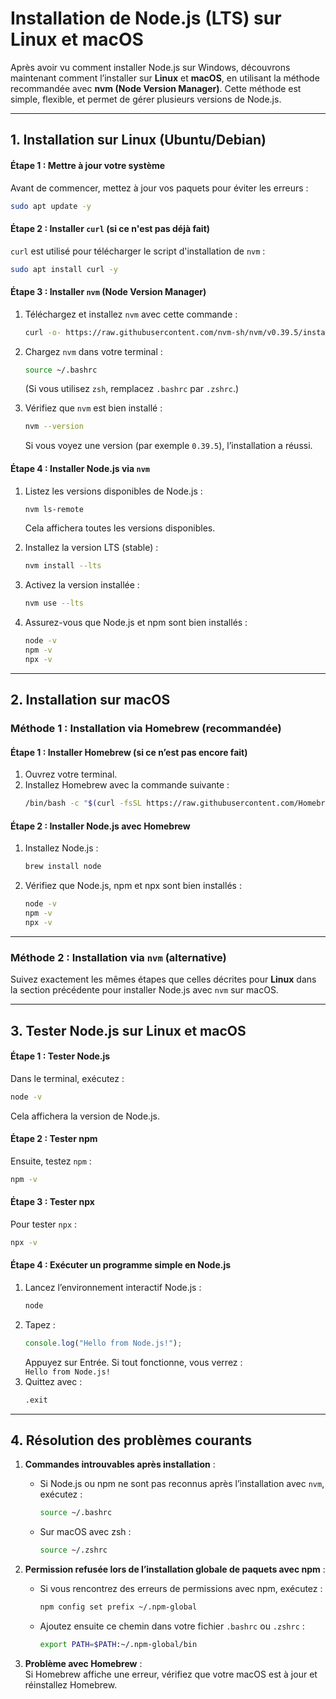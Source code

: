 # Installation de Node.js (LTS) sur Linux et macOS

Après avoir vu comment installer Node.js sur Windows, découvrons maintenant comment l’installer sur **Linux** et **macOS**, en utilisant la méthode recommandée avec **nvm (Node Version Manager)**. Cette méthode est simple, flexible, et permet de gérer plusieurs versions de Node.js.

---

## **1. Installation sur Linux (Ubuntu/Debian)**

#### Étape 1 : Mettre à jour votre système

Avant de commencer, mettez à jour vos paquets pour éviter les erreurs :  
```bash
sudo apt update -y
```

#### Étape 2 : Installer `curl` (si ce n'est pas déjà fait)

`curl` est utilisé pour télécharger le script d'installation de `nvm` :  
```bash
sudo apt install curl -y
```

#### Étape 3 : Installer `nvm` (Node Version Manager)

1. Téléchargez et installez `nvm` avec cette commande :  
   ```bash
   curl -o- https://raw.githubusercontent.com/nvm-sh/nvm/v0.39.5/install.sh | bash
   ```
2. Chargez `nvm` dans votre terminal :  
   ```bash
   source ~/.bashrc
   ```
   (Si vous utilisez `zsh`, remplacez `.bashrc` par `.zshrc`.)

3. Vérifiez que `nvm` est bien installé :  
   ```bash
   nvm --version
   ```
   Si vous voyez une version (par exemple `0.39.5`), l’installation a réussi.

#### Étape 4 : Installer Node.js via `nvm`

1. Listez les versions disponibles de Node.js :  
   ```bash
   nvm ls-remote
   ```
   Cela affichera toutes les versions disponibles.

2. Installez la version LTS (stable) :  
   ```bash
   nvm install --lts
   ```

3. Activez la version installée :  
   ```bash
   nvm use --lts
   ```

4. Assurez-vous que Node.js et npm sont bien installés :  
   ```bash
   node -v
   npm -v
   npx -v
   ```

---

## **2. Installation sur macOS**

### Méthode 1 : Installation via Homebrew (recommandée)

#### Étape 1 : Installer Homebrew (si ce n’est pas encore fait)

1. Ouvrez votre terminal.
2. Installez Homebrew avec la commande suivante :  
   ```bash
   /bin/bash -c "$(curl -fsSL https://raw.githubusercontent.com/Homebrew/install/HEAD/install.sh)"
   ```

#### Étape 2 : Installer Node.js avec Homebrew

1. Installez Node.js :  
   ```bash
   brew install node
   ```
2. Vérifiez que Node.js, npm et npx sont bien installés :  
   ```bash
   node -v
   npm -v
   npx -v
   ```

---

### Méthode 2 : Installation via `nvm` (alternative)

Suivez exactement les mêmes étapes que celles décrites pour **Linux** dans la section précédente pour installer Node.js avec `nvm` sur macOS.

---

## **3. Tester Node.js sur Linux et macOS**

#### Étape 1 : Tester Node.js

Dans le terminal, exécutez :  
```bash
node -v
```
Cela affichera la version de Node.js.

#### Étape 2 : Tester npm

Ensuite, testez `npm` :  
```bash
npm -v
```

#### Étape 3 : Tester npx

Pour tester `npx` :  
```bash
npx -v
```

#### Étape 4 : Exécuter un programme simple en Node.js

1. Lancez l’environnement interactif Node.js :  
   ```bash
   node
   ```
2. Tapez :  
   ```javascript
   console.log("Hello from Node.js!");
   ```
   Appuyez sur Entrée. Si tout fonctionne, vous verrez :  
   `Hello from Node.js!`
3. Quittez avec :  
   ```bash
   .exit
   ```

---

## **4. Résolution des problèmes courants**

1. **Commandes introuvables après installation** :
   - Si Node.js ou npm ne sont pas reconnus après l’installation avec `nvm`, exécutez :  
     ```bash
     source ~/.bashrc
     ```
   - Sur macOS avec zsh :  
     ```bash
     source ~/.zshrc
     ```

2. **Permission refusée lors de l’installation globale de paquets avec npm** :
   - Si vous rencontrez des erreurs de permissions avec npm, exécutez :  
     ```bash
     npm config set prefix ~/.npm-global
     ```
   - Ajoutez ensuite ce chemin dans votre fichier `.bashrc` ou `.zshrc` :
     ```bash
     export PATH=$PATH:~/.npm-global/bin
     ```

3. **Problème avec Homebrew** :  
   Si Homebrew affiche une erreur, vérifiez que votre macOS est à jour et réinstallez Homebrew.

